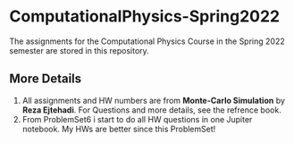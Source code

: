 # ComputationalPhysics-Spring2022
The assignments for the Computational Physics Course in the Spring 2022 semester are stored in this repository.

## More Details
1. All assignments and HW numbers are from **Monte-Carlo Simulation** by **Reza Ejtehadi**. For Questions and more details, see the refrence book.
2. From ProblemSet6 i start to do all HW questions in one Jupiter notebook. My HWs are better since this ProblemSet!
